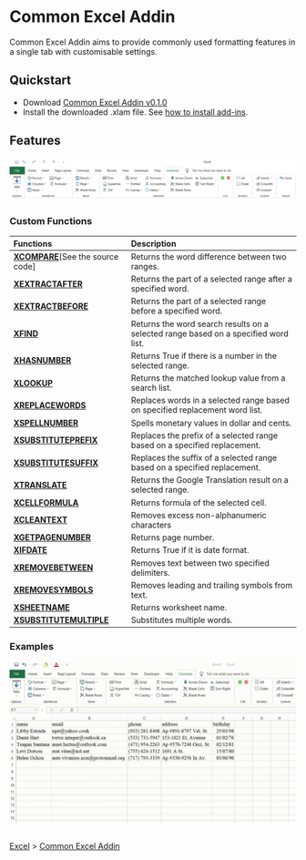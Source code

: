 # Common Excel Addin

Common Excel Addin aims to provide commonly used formatting features in a single tab with customisable settings. 

## Quickstart
- Download [Common Excel Addin v0.1.0](https://github.com/therepos/msexcel/blob/main/temp/bas/commonaddin-r010.xlam)  
- Install the downloaded .xlam file. See [how to install add-ins]. 

## Features

![Features](/img/img-commonaddin-tabmain.png)

### Custom Functions

|Functions|Description|
|:--|:--|
|[**XCOMPARE**](https://github.com/therepos/msexcel/blob/main/temp/bas/XCOMPARE.bas)[See the source code]|Returns the word difference between two ranges.|
|[**XEXTRACTAFTER**](https://github.com/therepos/msexcel/blob/main/temp/bas/XEXTRACTAFTER.bas)|Returns the part of a selected range after a specified word.|
|[**XEXTRACTBEFORE**](https://github.com/therepos/msexcel/blob/main/temp/bas/XEXTRACTBEFORE.bas)|Returns the part of a selected range before a specified word.|
|[**XFIND**](https://github.com/therepos/msexcel/blob/main/temp/bas/XFIND.bas)|Returns the word search results on a selected range based on a specified word list.|
|[**XHASNUMBER**](https://github.com/therepos/msexcel/blob/main/temp/bas/XHASNUMBER.bas)|Returns True if there is a number in the selected range.|
|[**XLOOKUP**](https://github.com/therepos/msexcel/blob/main/temp/bas/XLOOKUP.bas)|Returns the matched lookup value from a search list.|
|[**XREPLACEWORDS**](https://github.com/therepos/msexcel/blob/main/temp/bas/XREPLACEWORDS.bas)|Replaces words in a selected range based on specified replacement word list.|
|[**XSPELLNUMBER**](https://github.com/therepos/msexcel/blob/main/temp/bas/XSPELLNUMBER.bas)|Spells monetary values in dollar and cents.|
|[**XSUBSTITUTEPREFIX**](https://github.com/therepos/msexcel/blob/main/temp/bas/XSUBSTITUTEPREFIX.bas)|Replaces the prefix of a selected range based on a specified replacement.|
|[**XSUBSTITUTESUFFIX**](https://github.com/therepos/msexcel/blob/main/temp/bas/XSUBSTITUTESUFFIX.bas)|Replaces the suffix of a selected range based on a specified replacement.|
|[**XTRANSLATE**](https://github.com/therepos/msexcel/blob/main/temp/bas/XTRANSLATE.bas)|Returns the Google Translation result on a selected range.|
|[**XCELLFORMULA**](https://github.com/therepos/msexcel/blob/main/temp/bas/XCELLFORMULA.bas)|Returns formula of the selected cell.|
|[**XCLEANTEXT**](https://github.com/therepos/msexcel/blob/main/temp/bas/XCLEANTEXT.bas)|Removes excess non-alphanumeric characters|
|[**XGETPAGENUMBER**](https://github.com/therepos/msexcel/blob/main/temp/bas/XGETPAGENUMBER.bas)|Returns page number.|
|[**XIFDATE**](https://github.com/therepos/msexcel/blob/main/temp/bas/XIFDATE.bas)|Returns True if it is date format.|
|[**XREMOVEBETWEEN**](https://github.com/therepos/msexcel/blob/main/temp/bas/XREMOVEBETWEEN.bas)|Removes text between two specified delimiters.|
|[**XREMOVESYMBOLS**](https://github.com/therepos/msexcel/blob/main/temp/bas/XREMOVESYMBOLS.bas)|Removes leading and trailing symbols from text.|
|[**XSHEETNAME**](https://github.com/therepos/msexcel/blob/main/temp/bas/XSHEETNAME.bas)|Returns worksheet name.|
|[**XSUBSTITUTEMULTIPLE**](https://github.com/therepos/msexcel/blob/main/temp/bas/XSUBSTITUTEMULTIPLE.bas)|Substitutes multiple words.|

### Examples
![ExampleA](/img/img-commonaddin-r010.gif)


##
[Excel](https://github.com/ry4nyeo/lab-excel) > 
[Common Excel Addin](pgs-commonaddin)

[how to install add-ins]: https://support.microsoft.com/en-us/office/add-or-remove-add-ins-in-excel-0af570c4-5cf3-4fa9-9b88-403625a0b460#:~:text=COM%20add%2Din-,Click%20the%20File%20tab%2C%20click%20Options%2C%20and%20then%20click%20the,install%2C%20and%20then%20click%20OK.
